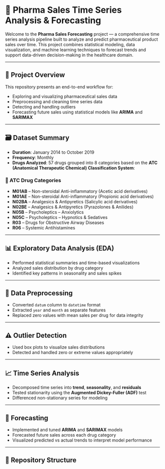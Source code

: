 # 💊 Pharma Sales Time Series Analysis & Forecasting

Welcome to the **Pharma Sales Forecasting** project — a comprehensive time series analysis pipeline built to analyze and predict pharmaceutical product sales over time. This project combines statistical modeling, data visualization, and machine learning techniques to forecast trends and support data-driven decision-making in the healthcare domain.

---

## 📌 Project Overview

This repository presents an end-to-end workflow for:
- Exploring and visualizing pharmaceutical sales data
- Preprocessing and cleaning time series data
- Detecting and handling outliers
- Forecasting future sales using statistical models like **ARIMA** and **SARIMAX**

---

## 🗃️ Dataset Summary

- **Duration**: January 2014 to October 2019  
- **Frequency**: Monthly  
- **Drugs Analyzed**: 57 drugs grouped into 8 categories based on the **ATC (Anatomical Therapeutic Chemical) Classification System**:

### 🔬 ATC Drug Categories

- **M01AB** – Non-steroidal Anti-inflammatory (Acetic acid derivatives)  
- **M01AE** – Non-steroidal Anti-inflammatory (Propionic acid derivatives)  
- **N02BA** – Analgesics & Antipyretics (Salicylic acid derivatives)  
- **N02BE** – Analgesics & Antipyretics (Pyrazolones & Anilides)  
- **N05B** – Psycholeptics – Anxiolytics  
- **N05C** – Psycholeptics – Hypnotics & Sedatives  
- **R03** – Drugs for Obstructive Airway Diseases  
- **R06** – Systemic Antihistamines  

---

## 📊 Exploratory Data Analysis (EDA)

- Performed statistical summaries and time-based visualizations  
- Analyzed sales distribution by drug category  
- Identified key patterns in seasonality and sales spikes

---

## 🧹 Data Preprocessing

- Converted `datum` column to `datetime` format  
- Extracted `year` and `month` as separate features  
- Replaced zero values with mean sales per drug for data integrity  

---

## ⚠️ Outlier Detection

- Used box plots to visualize sales distributions  
- Detected and handled zero or extreme values appropriately

---

## 📈 Time Series Analysis

- Decomposed time series into **trend**, **seasonality**, and **residuals**  
- Tested stationarity using the **Augmented Dickey-Fuller (ADF)** test  
- Differenced non-stationary series for modeling

---

## 🔮 Forecasting

- Implemented and tuned **ARIMA** and **SARIMAX** models  
- Forecasted future sales across each drug category  
- Visualized predicted vs actual trends to interpret model performance

---

## 📁 Repository Structure

